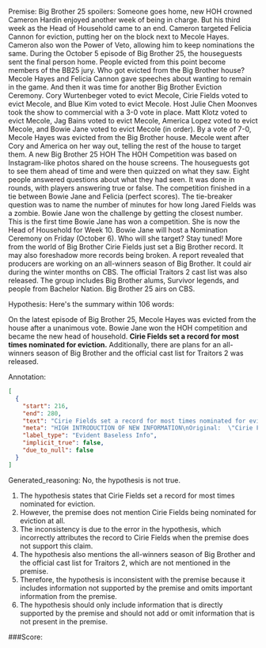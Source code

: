 
Premise:
Big Brother 25 spoilers: Someone goes home, new HOH crowned
Cameron Hardin enjoyed another week of being in charge.
But his third week as the Head of Household came to an end.
Cameron targeted Felicia Cannon for eviction, putting her on the block next to Mecole Hayes.
Cameron also won the Power of Veto, allowing him to keep nominations the same.
During the October 5 episode of Big Brother 25, the houseguests sent the final person home.
People evicted from this point become members of the BB25 jury.
Who got evicted from the Big Brother house?
Mecole Hayes and Felicia Cannon gave speeches about wanting to remain in the game.
And then it was time for another Big Brother Eviction Ceremony.
Cory Wurtenbeger voted to evict Mecole, Cirie Fields voted to evict Mecole, and Blue Kim voted to evict Mecole.
Host Julie Chen Moonves took the show to commercial with a 3-0 vote in place.
Matt Klotz voted to evict Mecole, Jag Bains voted to evict Mecole, America Lopez voted to evict Mecole, and Bowie Jane voted to evict Mecole (in order).
By a vote of 7-0, Mecole Hayes was evicted from the Big Brother house.
Mecole went after Cory and America on her way out, telling the rest of the house to target them.
A new Big Brother 25 HOH
The HOH Competition was based on Instagram-like photos shared on the house screens. The houseguests got to see them ahead of time and were then quizzed on what they saw.
Eight people answered questions about what they had seen. It was done in rounds, with players answering true or false.
The competition finished in a tie between Bowie Jane and Felicia (perfect scores).
The tie-breaker question was to name the number of minutes for how long Jared Fields was a zombie.
Bowie Jane won the challenge by getting the closest number.
This is the first time Bowie Jane has won a competition. She is now the Head of Household for Week 10.
Bowie Jane will host a Nomination Ceremony on Friday (October 6). Who will she target? Stay tuned!
More from the world of Big Brother
Cirie Fields just set a Big Brother record. It may also foreshadow more records being broken.
A report revealed that producers are working on an all-winners season of Big Brother. It could air during the winter months on CBS.
The official Traitors 2 cast list was also released. The group includes Big Brother alums, Survivor legends, and people from Bachelor Nation.
Big Brother 25 airs on CBS.

Hypothesis:
Here's the summary within 106 words:

On the latest episode of Big Brother 25, Mecole Hayes was evicted from the house after a unanimous vote. Bowie Jane won the HOH competition and became the new head of household. **Cirie Fields set a record for most times nominated for eviction.** Additionally, there are plans for an all-winners season of Big Brother and the official cast list for Traitors 2 was released.

Annotation:
```json
[
  {
    "start": 216,
    "end": 280,
    "text": "Cirie Fields set a record for most times nominated for eviction.",
    "meta": "HIGH INTRODUCTION OF NEW INFORMATION\nOriginal:  \"Cirie Fields just set a Big Brother record. It may also foreshadow more records being broken..\"\nGenerative: \"Cirie Fields set a record for most times nominated for eviction. \"",
    "label_type": "Evident Baseless Info",
    "implicit_true": false,
    "due_to_null": false
  }
]
```

Generated_reasoning:
No, the hypothesis is not true.

1. The hypothesis states that Cirie Fields set a record for most times nominated for eviction.
2. However, the premise does not mention Cirie Fields being nominated for eviction at all.
3. The inconsistency is due to the error in the hypothesis, which incorrectly attributes the record to Cirie Fields when the premise does not support this claim.
4. The hypothesis also mentions the all-winners season of Big Brother and the official cast list for Traitors 2, which are not mentioned in the premise.
5. Therefore, the hypothesis is inconsistent with the premise because it includes information not supported by the premise and omits important information from the premise.
6. The hypothesis should only include information that is directly supported by the premise and should not add or omit information that is not present in the premise.

###Score:
